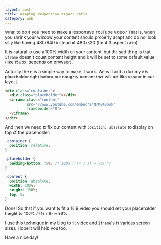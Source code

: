 ```yaml
---
layout: post
title: Keeping responsive aspect ratio
category: web
---
```

What to do if you need to make a responsive YouTube video?
That is, when you shrink your window your content should properly adapt and do not look silly like
having 480x640 instead of 480x320 (for 4:3 aspect ratio).

It is natural to use a 100% width on your content,
but the sad thing is that `iframe` doesn't count content height
and it will be set to some default value (like 150px, depends on browser).

Actually there is a simple way to make it work.
We will add a dummy `div` placeholder right before our naughty content that will act like spacer in our layout.

```html
<div class="container">
  <div class="placeholder"></div>
  <iframe class="content"
          src="//www.youtube.com/embed/24NrM040osk"
          frameborder="0">
  </iframe>
</div>
```

And then we need to fix our content with `position: absolute` to display on top of the placeholder:

```css
.container {
  position: relative;
}

.placeholder {
  padding-bottom: 75%; /* 100% / (4 / 3) = 75% */
}

.content {
  position: absolute;
  width: 100%;
  height: 100%;
  top: 0;
}
```
Done! So that if you want to fit a 16:9 video you should set your placeholder height to 100% / (16 / 9) &asymp; 56%.

I use this technique in my blog to fit video and `iframe`'s in various screen sizes. Hope it will help you too.

Have a nice day!
